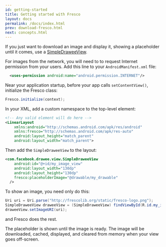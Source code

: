 ```yaml
---
id: getting-started
title: Getting started with Fresco
layout: docs
permalink: /docs/index.html
prev: download-fresco.html
next: concepts.html
---
```


If you just want to download an image and display it, showing a placeholder until it comes, use a [SimpleDraweeView](../javadoc/reference/com/facebook/drawee/view/SimpleDraweeView.html). 

For images from the network, you will need to to request Internet permission from your users. Add this line to your ```AndroidManifest.xml``` file:

```xml
  <uses-permission android:name="android.permission.INTERNET"/>
```

Near your application startup, before your app calls ```setContentView()```, initialize the Fresco class:

```java
Fresco.initialize(context);
```
    
In your XML, add a custom namespace to the top-level element:

```xml
<!-- Any valid element will do here -->
<LinearLayout 
    xmlns:android="http://schemas.android.com/apk/res/android"
    xmlns:fresco="http://schemas.android.com/apk/res-auto"
    android:layout_height="match_parent"
    android:layout_width="match_parent">
```

Then add the ```SimpleDraweeView``` to the layout:

```xml
<com.facebook.drawee.view.SimpleDraweeView
    android:id="@+id/my_image_view"
    android:layout_width="130dp"
    android:layout_height="130dp"
    fresco:placeholderImage="@drawable/my_drawable"
  />
```

To show an image, you need only do this:

```java
Uri uri = Uri.parse("http://frescolib.org/static/fresco-logo.png");
SimpleDraweeView draweeView = (SimpleDraweeView) findViewById(R.id.my_image_view);
draweeView.setImageURI(uri);
```
and Fresco does the rest. 

The placeholder is shown until the image is ready. The image will be downloaded, cached, displayed, and cleared from memory when your view goes off-screen.
